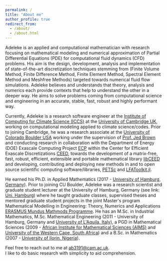 ```yaml
---
permalink: /
title: "About me"
author_profile: true
redirect_from: 
  - /about/
  - /about.html
---
```


Adeleke is an applied and computational mathematician with research focusing on mathematical modeling and numerical approximation of Partial Differential Equations (PDE) for computational fluid dynamics (CFD) problems. His aim is the design, development, analysis and implementation of state-of-the-art discretization techniques stemming from (Finite Volume Method, Finite Difference Method, Finite Element Method, Spectral Element Method and Meshfree Methods) targeted towards numerical fluid flow simulations. Adeleke believes and understands that theory, analysis and numerics each provide contexts that help to understand the other in a deeper way. He aims to solve problems coming from computational science and engineering in an accurate, stable, fast, robust and highly performant way.

Currently, Adeleke is a research software engineer at the [Institute of Computing for Climate Science (ICCS)](https://iccs.cam.ac.uk) at the [University of Cambridge UK](https://www.cam.ac.uk), working on computational modeling applied to climate science/codes. Prior to joining Cambridge, he was a research associate at the [University of Colorado Boulder USA](https://www.colorado.edu/) working under the supervision of [Prof. Jed Brown](https://www.colorado.edu/cs/jed-brown) and conducting research in collaboration with the Department of Energy (DOE) Exascale Computing Project [ECP](https://www.exascaleproject.org/exascale-computing-project/) within the Center for Efficient Exascale Discretizations [CEED](https://ceed.exascaleproject.org/), towards the development of a matrix-free, fast, robust, efficient, extensible and portable mathematical library [libCEED](https://ceed.exascaleproject.org/libceed/) and developing, contributing and deploying new methods in and to open source scientific computing software/libraries, [PETSc](https://petsc.org/release/) and [LFAToolkit.jl](https://jeremylt.github.io/LFAToolkit.jl/stable/). 

He earned his Ph.D. in Applied Mathematics (2017 - [University of Hamburg, Germany](https://www.uni-hamburg.de/en.html)). Prior to joining CU Boulder, Adeleke was a research scientist and graduate student lecturer at the University of Hamburg, Germany (see link: [Uni. Hamburg](https://www.math.uni-hamburg.de/home/bankole/)) where he taught graduate classes, supervised theses and mentored graduate student projects in the joint Master's program Mathematical Modelling in Engineering: Theory, Numerics and Applications [ERASMUS Mundus Mathmods Programme](http://www.mathmods.eu/). He has an M.Sc. in Industrial Mathematics, M.Sc. Mathematical Engineering (2011 - University of Hamburg, Germany and [University of L'Aquila, Italy](https://www.univaq.it/en/)), a PGD in Mathematical Sciences (2009 - [African Institute for Mathematical Sciences (AIMS)](https://aims.ac.za/) and [University of the Western Cape, South Africa](https://www.uwc.ac.za/)) and a B.Sc. in Mathematics (2007 - [University of Ilorin, Nigeria](https://www.unilorin.edu.ng/)).


Feel free to reach out to me at [ab3191@cam.ac.uk](mailto:ab3191@cam.ac.uk). <br />I like to do basic research with simplicity to aid comprehension.

